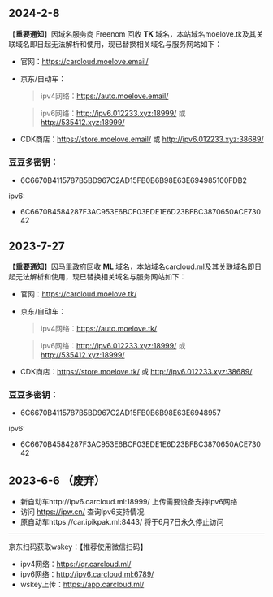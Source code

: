 ## 2024-2-8
【**重要通知**】因域名服务商 Freenom 回收 **TK** 域名，本站域名moelove.tk及其关联域名即日起无法解析和使用，现已替换相关域名与服务网站如下：
- 官网：https://carcloud.moelove.email/
- 京东/自动车：
   >ipv4网络：https://auto.moelove.email/
   
   >ipv6网络：http://ipv6.012233.xyz:18999/ 或 http://535412.xyz:18999/
- CDK商店：https://store.moelove.email/ 或 http://ipv6.012233.xyz:38689/

### 豆豆多密钥：
- 6C6670B4115787B5BD967C2AD15FB0B6B98E63E694985100FDB2

ipv6:
- 6C6670B4584287F3AC953E6BCF03EDE1E6D23BFBC3870650ACE73042
## 2023-7-27
【**重要通知**】因马里政府回收 **ML** 域名，本站域名carcloud.ml及其关联域名即日起无法解析和使用，现已替换相关域名与服务网站如下：
- 官网：https://carcloud.moelove.tk/
- 京东/自动车：
   >ipv4网络：https://auto.moelove.tk/
   
   >ipv6网络：http://ipv6.012233.xyz:18999/ 或 http://535412.xyz:18999/
- CDK商店：https://store.moelove.tk/ 或 http://ipv6.012233.xyz:38689/

### 豆豆多密钥：
- 6C6670B4115787B5BD967C2AD15FB0B6B98E63E6948957

ipv6:
- 6C6670B4584287F3AC953E6BCF03EDE1E6D23BFBC3870650ACE73042


## 2023-6-6 （废弃）
- 新自动车http://ipv6.carcloud.ml:18999/ 上传需要设备支持ipv6网络
- 访问 https://ipw.cn/ 查询ipv6支持情况
- 原自动车https://car.ipikpak.ml:8443/ 将于6月7日永久停止访问

-----------------------------------------

京东扫码获取wskey：【推荐使用微信扫码】
- ipv4网络：https://qr.carcloud.ml/
- ipv6网络：http://ipv6.carcloud.ml:6789/
- wskey上传：https://app.carcloud.ml/

